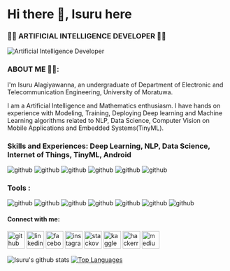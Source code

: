 # Hi there 👋, Isuru here
### 🧑‍💻 ARTIFICIAL INTELLIGENCE DEVELOPER 🧑‍💻
![Artificial Intelligence Developer](https://github.com/Zuu97/Zuu97/blob/main/banner.png)

### ABOUT ME 👨‍🎓:
I'm Isuru Alagiyawanna, an undergraduate of Department of Electronic and Telecommunication Engineering, University of Moratuwa.

I am a Artificial Intelligence and Mathematics enthusiasm. I have hands on experience with Modeling, Training, Deploying Deep learning and Machine Learning algorithms related to NLP, Data Science, Computer Vision on Mobile Applications and Embedded Systems(TinyML).

### Skills and Experiences: Deep Learning, NLP, Data Science, Internet of Things, TinyML, Android
![github](https://github.com/Zuu97/Zuu97/blob/main/ai.png)
![github](https://github.com/Zuu97/Zuu97/blob/main/deep-learning.png)
![github](https://github.com/Zuu97/Zuu97/blob/main/natural-language-processing.png)
![github](https://github.com/Zuu97/Zuu97/blob/main/data-science.png)
![github](https://github.com/Zuu97/Zuu97/blob/main/visual.png)
![github](https://github.com/Zuu97/Zuu97/blob/main/desktop.png)

### Tools :
![github](https://www.vectorlogo.zone/logos/python/python-icon.svg)
![github](https://www.vectorlogo.zone/logos/tensorflow/tensorflow-icon.svg)
![github](https://www.vectorlogo.zone/logos/pytorch/pytorch-icon.svg)
![github](https://www.vectorlogo.zone/logos/opencv/opencv-icon.svg)
![github](https://www.vectorlogo.zone/logos/r-project/r-project-icon.svg)
![github](https://www.vectorlogo.zone/logos/kotlinlang/kotlinlang-icon.svg)
![github](https://www.vectorlogo.zone/logos/android/android-icon.svg)

#### Connect with me:
[<img src='https://cdn.jsdelivr.net/npm/simple-icons@3.0.1/icons/github.svg' alt='github' height='40'>](https://github.com/Zuu97)  [<img src='https://cdn.jsdelivr.net/npm/simple-icons@3.0.1/icons/linkedin.svg' alt='linkedin' height='40'>](https://www.linkedin.com/in/isuru-alagiyawanna-536881121/)  [<img src='https://cdn.jsdelivr.net/npm/simple-icons@3.0.1/icons/facebook.svg' alt='facebook' height='40'>](https://www.facebook.com/100011256307924)  [<img src='https://cdn.jsdelivr.net/npm/simple-icons@3.0.1/icons/instagram.svg' alt='instagram' height='40'>](https://www.instagram.com/_1zuu_/)  [<img src='https://cdn.jsdelivr.net/npm/simple-icons@3.0.1/icons/stackoverflow.svg' alt='stackoverflow' height='40'>](https://stackoverflow.com/users/11867096/isuru-alagiyawanna)  [<img src='https://cdn.jsdelivr.net/npm/simple-icons@3.0.1/icons/kaggle.svg' alt='kaggle' height='40'>](https://www.kaggle.com/isurualagiyawanna)  [<img src='https://cdn.jsdelivr.net/npm/simple-icons@3.0.1/icons/hackerrank.svg' alt='hackerrank' height='40'>](https://www.hackerrank.com/isurualagiyawan2)  [<img src='https://cdn.jsdelivr.net/npm/simple-icons@3.0.1/icons/medium.svg' alt='medium' height='40'>](https://medium.com/@isurualagiyawanna)  

![Isuru's github stats](https://github-readme-stats.vercel.app/api?username=Zuu97&count_private=true&show_icons=true&theme=radical)
[![Top Languages](https://github-readme-stats.vercel.app/api/top-langs/?username=Zuu97&layout=compact)](https://github.com/Zuu97/github-readme-stats)
